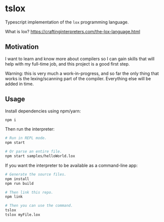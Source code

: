 # tslox

Typescript implementation of the `lox` programming language.

What is lox? https://craftinginterpreters.com/the-lox-language.html

## Motivation

I want to learn and know more about compilers so I can gain skills that will help with my full-time job, and this project is a good first step.

Warning: this is very much a work-in-progress, and so far the only thing that works is the lexing/scanning part of the compiler. Everything else will be added in time.

## Usage

Install dependencies using npm/yarn:

```bash
npm i
```

Then run the interpreter:

```bash
# Run in REPL mode.
npm start

# Or parse an entire file.
npm start samples/helloWorld.lox
```

If you want the interpreter to be available as a command-line app:

```bash
# Generate the source files.
npm install
npm run build

# Then link this repo.
npm link

# Then you can use the command.
tslox
tslox myFile.lox
```
